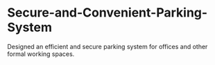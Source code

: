 # Secure-and-Convenient-Parking-System
Designed an efficient and secure parking system for offices and other formal working spaces.
